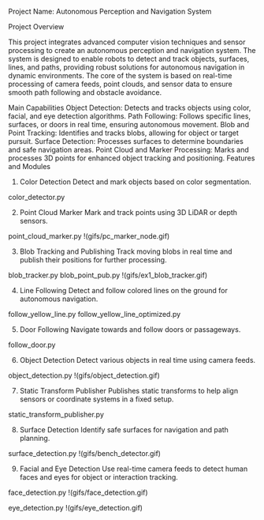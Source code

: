 Project Name: Autonomous Perception and Navigation System

Project Overview

This project integrates advanced computer vision techniques and sensor processing to create an autonomous perception and navigation system. The system is designed to enable robots to detect and track objects, surfaces, lines, and paths, providing robust solutions for autonomous navigation in dynamic environments. The core of the system is based on real-time processing of camera feeds, point clouds, and sensor data to ensure smooth path following and obstacle avoidance.

Main Capabilities
Object Detection: Detects and tracks objects using color, facial, and eye detection algorithms.
Path Following: Follows specific lines, surfaces, or doors in real time, ensuring autonomous movement.
Blob and Point Tracking: Identifies and tracks blobs, allowing for object or target pursuit.
Surface Detection: Processes surfaces to determine boundaries and safe navigation areas.
Point Cloud and Marker Processing: Marks and processes 3D points for enhanced object tracking and positioning.
Features and Modules

1. Color Detection
Detect and mark objects based on color segmentation.

color_detector.py

2. Point Cloud Marker
Mark and track points using 3D LiDAR or depth sensors.

point_cloud_marker.py
!(gifs/pc_marker_node.gif)

3. Blob Tracking and Publishing
Track moving blobs in real time and publish their positions for further processing.

blob_tracker.py
blob_point_pub.py
!(gifs/ex1_blob_tracker.gif)

4. Line Following
Detect and follow colored lines on the ground for autonomous navigation.

follow_yellow_line.py
follow_yellow_line_optimized.py

5. Door Following
Navigate towards and follow doors or passageways.

follow_door.py

6. Object Detection
Detect various objects in real time using camera feeds.

object_detection.py
!(gifs/object_detection.gif)

7. Static Transform Publisher
Publishes static transforms to help align sensors or coordinate systems in a fixed setup.

static_transform_publisher.py

8. Surface Detection
Identify safe surfaces for navigation and path planning.

surface_detection.py
!(gifs/bench_detector.gif)

9. Facial and Eye Detection
Use real-time camera feeds to detect human faces and eyes for object or interaction tracking.

face_detection.py
!(gifs/face_detection.gif)

eye_detection.py
!(gifs/eye_detection.gif)

